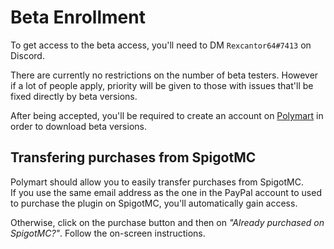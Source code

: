 # Beta Enrollment

To get access to the beta access, you'll need to DM `Rexcantor64#7413` on Discord.

There are currently no restrictions on the number of beta testers.
However if a lot of people apply, priority will be given to those with issues that'll be fixed directly by beta versions.

After being accepted, you'll be required to create an account on [Polymart](https://polymart.org/) in order to download beta versions.

## Transfering purchases from SpigotMC

Polymart should allow you to easily transfer purchases from SpigotMC.  
If you use the same email address as the one in the PayPal account to used to purchase the plugin on SpigotMC,
you'll automatically gain access.

Otherwise, click on the purchase button and then on _"Already purchased on SpigotMC?"_. Follow the on-screen instructions.
